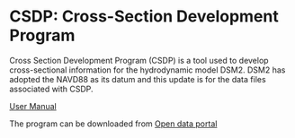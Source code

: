 # CSDP: Cross-Section Development Program

Cross Section Development Program (CSDP) is a tool used to develop cross-sectional information for the hydrodynamic model DSM2. DSM2 has adopted the NAVD88 as its datum and this update is for the data files associated with CSDP.

[User Manual](https://data.cnra.ca.gov/dataset/486a5388-737c-41ca-8fa9-dca6c3b93069/resource/ecd7f155-8999-4f47-aa45-8ef111fb399b/download/csdpmanual2.4d.pdf)

The program can be downloaded from [Open data portal](https://data.ca.gov/dataset/cross-section-development-program-navd88-update)